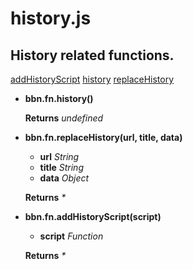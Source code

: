 # history.js

## History related functions.

[addHistoryScript](#addHistoryScript)
[history](#history)
[replaceHistory](#replaceHistory)


- <a name="history"></a>**bbn.fn.history()**


  __Returns__ _undefined_ 

- <a name="replaceHistory"></a>**bbn.fn.replaceHistory(url, title, data)**

  * __url__ _String_ 
  * __title__ _String_ 
  * __data__ _Object_ 

  __Returns__ _*_ 

- <a name="addHistoryScript"></a>**bbn.fn.addHistoryScript(script)**

  * __script__ _Function_ 

  __Returns__ _*_ 